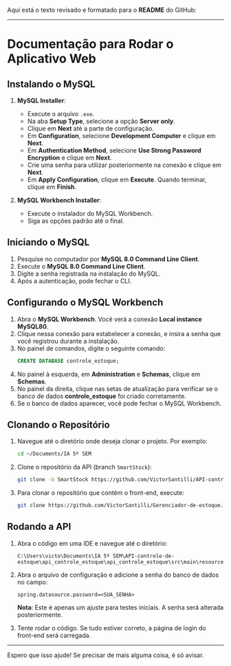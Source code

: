 Aqui está o texto revisado e formatado para o **README** do GitHub:

---

# Documentação para Rodar o Aplicativo Web

## Instalando o MySQL

1. **MySQL Installer**:
   - Execute o arquivo `.exe`.
   - Na aba **Setup Type**, selecione a opção **Server only**.
   - Clique em **Next** até a parte de configuração.
   - Em **Configuration**, selecione **Development Computer** e clique em **Next**.
   - Em **Authentication Method**, selecione **Use Strong Password Encryption** e clique em **Next**.
   - Crie uma senha para utilizar posteriormente na conexão e clique em **Next**.
   - Em **Apply Configuration**, clique em **Execute**. Quando terminar, clique em **Finish**.

2. **MySQL Workbench Installer**:
   - Execute o instalador do MySQL Workbench.
   - Siga as opções padrão até o final.

## Iniciando o MySQL

1. Pesquise no computador por **MySQL 8.0 Command Line Client**.
2. Execute o **MySQL 8.0 Command Line Client**.
3. Digite a senha registrada na instalação do MySQL.
4. Após a autenticação, pode fechar o CLI.

## Configurando o MySQL Workbench

1. Abra o **MySQL Workbench**. Você verá a conexão **Local instance MySQL80**.
2. Clique nessa conexão para estabelecer a conexão, e insira a senha que você registrou durante a instalação.
3. No painel de comandos, digite o seguinte comando:
   ```sql
   CREATE DATABASE controle_estoque;
   ```
4. No painel à esquerda, em **Administration** e **Schemas**, clique em **Schemas**.
5. No painel da direita, clique nas setas de atualização para verificar se o banco de dados **controle_estoque** foi criado corretamente.
6. Se o banco de dados aparecer, você pode fechar o MySQL Workbench.

## Clonando o Repositório

1. Navegue até o diretório onde deseja clonar o projeto. Por exemplo:
   ```bash
   cd ~/Documents/IA 5º SEM
   ```

2. Clone o repositório da API (branch `SmartStock`):
   ```bash
   git clone -b SmartStock https://github.com/VictorSantilli/API-controle-de-estoque.git
   ```

3. Para clonar o repositório que contém o front-end, execute:
   ```bash
   git clone https://github.com/VictorSantilli/Gerenciador-de-estoque.git
   ```

## Rodando a API

1. Abra o código em uma IDE e navegue até o diretório:
   ```
   C:\Users\victo\Documents\IA 5º SEM\API-controle-de-estoque\api_controle_estoque\api_controle_estoque\src\main\resources
   ```

2. Abra o arquivo de configuração e adicione a senha do banco de dados no campo:
   ```properties
   spring.datasource.password=<SUA_SENHA>
   ```

   **Nota**: Este é apenas um ajuste para testes iniciais. A senha será alterada posteriormente.

3. Tente rodar o código. Se tudo estiver correto, a página de login do front-end será carregada.

---

Espero que isso ajude! Se precisar de mais alguma coisa, é só avisar.
